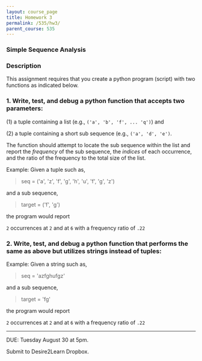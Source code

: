 ```yaml
---
layout: course_page
title: Homework 3
permalink: /535/hw3/
parent_course: 535
---
```


### Simple Sequence Analysis

### Description
This assignment requires that you create a python program (script) with two functions as indicated below.

### 1. Write, test, and debug a python function that accepts two parameters:

(1) a tuple containing a list (e.g., ```('a', 'b', 'f', ... 'q')```) and 

(2) a tuple containing a short sub sequence (e.g., ```('a', 'd', 'e')```. 

The function should attempt to locate the sub sequence within the list and report the *frequency* of the sub sequence, the *indices* of each occurrence, and the ratio of the frequency to the total size of the list.

Example: Given a tuple such as,

>	seq = ('a', 'z', 'f', 'g', 'h', 'u', 'f', 'g', 'z')

and a sub sequence,

>	target = ('f', 'g')

the program would report

```2``` occurrences at ```2``` and at ```6``` with a frequency ratio of ```.22```


### 2. Write, test, and debug a python function that performs the same as above but utilizes strings instead of tuples:

Example: Given a string such as,

>	seq = 'azfghufgz'

and a sub sequence,

>	target = 'fg'

the program would report

```2``` occurrences at ```2``` and at ```6``` with a frequency ratio of ```.22```



---

DUE: Tuesday August 30 at 5pm.

Submit to Desire2Learn Dropbox. 
